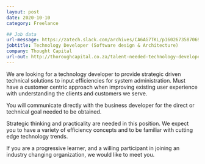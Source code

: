 ```yaml
---
layout: post
date: 2020-10-10
category: Freelance

## Job data
url-message: https://zatech.slack.com/archives/CA6AG7TKL/p1602673587069600
jobtitle: Technology Developer (Software design & Architecture)
company: Thought Capital
url-out: http://thoroughcapital.co.za/talent-needed-technology-developer/
---
```


We are looking for a technology developer to provide strategic driven technical solutions to input efficiencies for system administration. Must have a customer centric approach when improving existing user experience with understanding the clients and customers we serve.

You will communicate directly with the business developer for the direct or technical goal needed to be obtained.

Strategic thinking and practicality are needed in this position. We expect you to have a variety of efficiency concepts and to be familiar with cutting edge technology trends.

If you are a progressive learner, and a willing participant in joining an industry changing organization, we would like to meet you.
